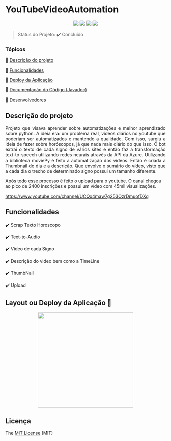 # YouTubeVideoAutomation

<p align="center">

  <img src="http://img.shields.io/static/v1?label=License&message=MIT&color=green&style=for-the-badge"/>
  <img src="https://img.shields.io/badge/YouTube-FF0000?style=for-the-badge&logo=youtube&logoColor=white"/>
  <img src="https://img.shields.io/badge/Python-3776AB?style=for-the-badge&logo=python&logoColor=white"/>
  <img src="https://img.shields.io/badge/Microsoft_Azure-0089D6?style=for-the-badge&logo=microsoft-azure&logoColor=white"/>

</p>


> Status do Projeto: :heavy_check_mark: Concluído

### Tópicos 

:small_blue_diamond: [Descrição do projeto](#descrição-do-projeto)

:small_blue_diamond: [Funcionalidades](#funcionalidades)

:small_blue_diamond: [Deploy da Aplicação](#deploy-da-aplicação-dash)

:small_blue_diamond: [Documentação do Código (Javadoc)](#documentação-do-código-(javadoc))

:small_blue_diamond: [Desenvolvedores](#desenvolvedores)




## Descrição do projeto 

<p align="justify">
Projeto que visava aprender sobre automatizações e melhor aprendizado sobre python. A ideia era: um problema real, vídeos diários no youtube que poderiam ser automatizados e mantendo a qualidade. Com isso, surgiu a ideia de fazer sobre horóscopos, já que nada mais diário do que isso. O bot extrai o texto de cada signo de vários sites e então faz a transformação text-to-speech utilizando redes neurais através da API da Azure. Utilizando a biblioteca moviePy é feito a automatização dos vídeos. Então é criada a Thumbnail do dia e a descrição. Que envolve o sumário do vídeo, visto que a cada dia o trecho de determinado signo possui um tamanho diferente.

Após todo esse processo é feito o upload para o youtube. O canal chegou ao pico de 2400 inscrições e possui um vídeo com 45mil visualizações.

https://www.youtube.com/channel/UCQx4maw7g253OzrDmuofDXg



</p>




## Funcionalidades

:heavy_check_mark: Scrap Texto Horoscopo 

:heavy_check_mark: Text-to-Audio

:heavy_check_mark: Video de cada Signo

:heavy_check_mark: Descrição do video bem como a TimeLine

:heavy_check_mark: ThumbNail 

:heavy_check_mark: Upload

## Layout ou Deploy da Aplicação :dash:


<div align="center">
<img src="![image](https://github.com/joaocolem/YouTubeVideoAutomation/assets/105292741/3253c6df-040c-43d8-9d84-248ab756333b)" width="300px" />
</div>




## Licença 

The [MIT License]() (MIT)

